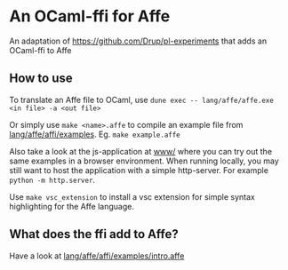 # An OCaml-ffi for Affe

An adaptation of https://github.com/Drup/pl-experiments that adds an OCaml-ffi to Affe

## How to use

To translate an Affe file to OCaml, use `dune exec -- lang/affe/affe.exe <in file> -a <out file>`

Or simply use `make <name>.affe` to compile an example file from [lang/affe/affi/examples](lang/affe/affi/examples). Eg. `make example.affe`

Also take a look at the js-application at [www/](www/) where you can try out the same examples in a browser environment. When running locally, you may still want to host the application with a simple http-server. For example `python -m http.server`. 

Use `make vsc_extension` to install a vsc extension for simple syntax highlighting for the Affe language.


## What does the ffi add to Affe?

Have a look at [lang/affe/affi/examples/intro.affe](lang/affe/affi/examples/intro.affe)

